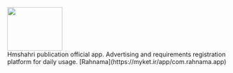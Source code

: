 <img src="https://rahnama.com/logo.svg" height="100px" width="50%"/>
<br/>
Hmshahri publication official app. Advertising and requirements registration platform for daily usage.
[Rahnama](https://myket.ir/app/com.rahnama.app)
